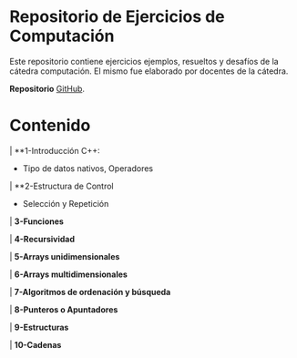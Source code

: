 # Repositorio de Ejercicios de Computación

Este repositorio contiene ejercicios ejemplos, resueltos y desafíos de la cátedra computación. El mismo fue elaborado por docentes de la cátedra. 

**Repositorio** [GitHub](https://github.com/diegostaPy/compuFiuna).



# Contenido

| **1-Introducción C++:<ul><li>Tipo de datos nativos, Operadores </ul>
| **2-Estructura de Control<ul><li> Selección y Repetición</ul>
| **3-Funciones**<ul></ul>
| **4-Recursividad**<ul></ul>
| **5-Arrays unidimensionales**<ul></ul>
| **6-Arrays multidimensionales**<ul></ul>
| **7-Algoritmos de ordenación y búsqueda**<ul></ul>
| **8-Punteros o Apuntadores**<ul></ul>
| **9-Estructuras**<ul></ul>
| **10-Cadenas**<ul></ul>

